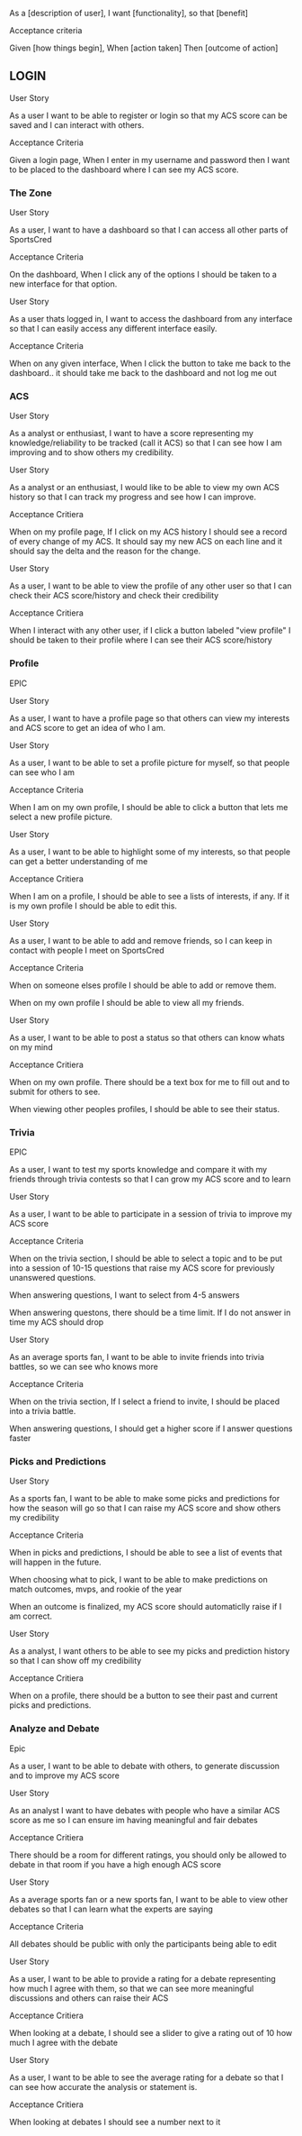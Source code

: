 As a [description of user], I want [functionality], so that [benefit]

Acceptance criteria

Given [how things begin], When [action taken] Then [outcome of action]


## LOGIN #### 
User Story

As a user I want to be able to register or login so that my ACS score can be saved and I can interact with others.

Acceptance Criteria

Given a login page, When I enter in my username and password then I want to be placed to the dashboard where I can see my ACS score.


### The Zone #### 

User Story

As a user, I want to have a dashboard so that I can access all other parts of SportsCred

Acceptance Criteria

On the dashboard, When I click any of the options I should be taken to a new interface for that option. 

User Story

As a user thats logged in, I want to access the dashboard from any interface so that I can easily access any different interface easily.

Acceptance Criteria

When on any given interface, When I click the button to take me back to the dashboard.. it should take me back to the dashboard and not log me out


### ACS #####

User Story

As a analyst or enthusiast, I want to have a score representing my knowledge/reliability to be tracked (call it ACS)  so that 
I can see how I am improving and to show others my credibility.

User Story

As a analyst or an enthusiast, I would like to be able to view my own ACS history so that I can track my progress and see how I can improve.

Acceptance Critiera

When on my profile page, If I click on my ACS history I should see a record of every change of my ACS. It should say my new ACS on each line and it should say the delta and the reason for the change.

User Story

As a user, I want to be able to view the profile of any other user so that I can check their ACS score/history and check their credibility

Acceptance Critiera

When I interact with any other user, if I click a button labeled "view profile" I should be taken to their profile where I can see their ACS score/history


### Profile ####

EPIC

User Story

As a user, I want to have a profile page so that others can view my interests and ACS score to get an idea of who I am.


User Story

As a user, I want to be able to set a profile picture for myself, so that people can see who I am

Acceptance Criteria

When I am on my own profile, I should be able to click a button that lets me select a new profile picture.


User Story

As a user, I want to be able to highlight some of my interests, so that people can get a better understanding of me

Acceptance Critiera

When I am on a profile, I should be able to see a lists of interests, if any. If it is my own profile I should be able to
edit this.


User Story

As a user, I want to be able to add and remove friends, so I can keep in contact with people I meet on SportsCred

Acceptance Criteria

When on someone elses profile I should be able to add or remove them.

When on my own profile I should be able to view all my friends.


User Story

As a user, I want to be able to post a status so that others can know whats on my mind

Acceptance Critiera

When on my own profile. There should be a text box for me to fill out and to submit for others to see.

When viewing other peoples profiles, I should be able to see their status.


### Trivia ###

EPIC

As a user, I want to test my sports knowledge and compare it with my friends through trivia contests so that
I can grow my ACS score and to learn

User Story 

As a user, I want to be able to participate in a session of trivia to improve my ACS score

Acceptance Criteria

When on the trivia section, I should be able to select a topic and to be put into a session of 10-15 questions that raise my ACS score for previously unanswered questions.

When answering questions, I want to select from 4-5 answers

When answering questons, there should be a time limit. If I do not answer in time my ACS should drop

User Story

As an average sports fan, I want to be able to invite friends into trivia battles, so we can see who knows more 

Acceptance Criteria

When on the trivia section, If I select a friend to invite, I should be placed into a trivia battle.

When answering questions, I should get a higher score if I answer questions faster


### Picks and Predictions ###

User Story

As a sports fan, I want to be able to make some picks and predictions for how the season will go so that I can raise my ACS score and show others my credibility

Acceptance Criteria

When in picks and predictions, I should be able to see a list of events that will happen in the future.

When choosing what to pick, I want to be able to make predictions on match outcomes, mvps, and rookie of the year

When an outcome is finalized, my ACS score should automaticlly raise if I am correct.

User Story

As a analyst, I want others to be able to see my picks and prediction history so that I can show off my credibility

Acceptance Critiera

When on a profile, there should be a button to see their past and current picks and predictions.


### Analyze and Debate ###

Epic

As a user, I want to be able to debate with others, to generate discussion and to improve my ACS score

User Story

As an analyst I want to have debates with people who have a similar ACS score as me so I can ensure im having meaningful and fair debates

Acceptance Critiera

There should be a room for different ratings, you should only be allowed to debate in that room if you have a high enough ACS score

User Story

As a average sports fan or a new sports fan, I want to be able to view other debates so that I can learn what the experts are saying

Acceptance Criteria

All debates should be public with only the participants being able to edit

User Story

As a user, I want to be able to provide a rating for a debate representing how much I agree with them, so that we can see more meaningful discussions and others can raise their ACS

Acceptance Critiera

When looking at a debate, I should see a slider to give a rating out of 10 how much I agree with the debate

User Story

As a user, I want to be able to see the average rating for a debate so that I can see how accurate the analysis or statement is.

Acceptance Critiera

When looking at debates I should see a number next to it

